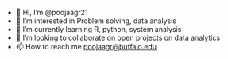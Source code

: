 - 👋 Hi, I’m @poojaagr21
- 👀 I’m interested in Problem solving, data analysis
- 🌱 I’m currently learning R, python, system analysis
- 💞️ I’m looking to collaborate on open projects on data analytics
- 📫 How to reach me poojaagr@buffalo.edu

<!---
poojaagr21/poojaagr21 is a ✨ special ✨ repository because its `README.md` (this file) appears on your GitHub profile.
You can click the Preview link to take a look at your changes.
--->
